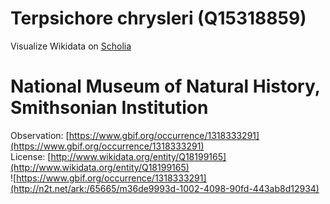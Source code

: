 
Terpsichore chrysleri (Q15318859)
=================================
  
Visualize Wikidata on [Scholia](https://scholia.toolforge.org/taxon/Q15318859)
# National Museum of Natural History, Smithsonian Institution
  
Observation: [https://www.gbif.org/occurrence/1318333291](https://www.gbif.org/occurrence/1318333291)  
License: [http://www.wikidata.org/entity/Q18199165](http://www.wikidata.org/entity/Q18199165)  
![https://www.gbif.org/occurrence/1318333291](http://n2t.net/ark:/65665/m36de9993d-1002-4098-90fd-443ab8d12934)